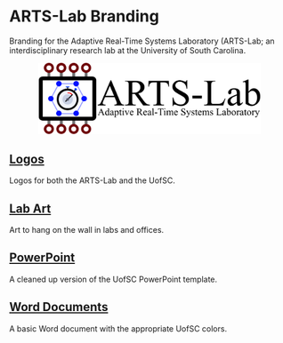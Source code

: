 # ARTS-Lab Branding
Branding for the Adaptive Real-Time Systems Laboratory (ARTS-Lab; an interdisciplinary research lab at the University of South Carolina.

<p align="center">
<img src="Logos/ARTS-Lab_text.png" alt="drawing" width="400"/>
</p>
<p align="center">
</p>


## [Logos](Logos)
Logos for both the ARTS-Lab and the UofSC.

## [Lab Art](Lab_Art)
Art to hang on the wall in labs and offices.

## [PowerPoint](PowerPoint)
A cleaned up version of the UofSC PowerPoint template. 

## [Word Documents](Word_Document)
A basic Word document with the appropriate UofSC colors. 






